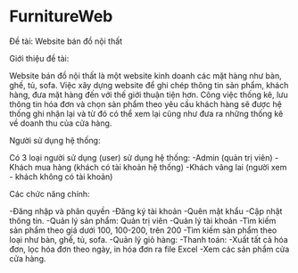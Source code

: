 # FurnitureWeb

Đề tài: Website bán đồ nội thất

Giới thiệu đề tài:

Website bán đồ nội thất là một website kinh doanh các mặt hàng như bàn, ghế, tủ, sofa. Việc xây dựng website để ghi chép thông tin sản phẩm, khách hàng, đưa mặt hàng đến với thế giới thuận tiện hơn. Công việc thống kê, lưu thông tin hóa đơn và chọn sản phẩm theo yêu cầu khách hàng sẽ được hệ thống ghi nhận lại và từ đó có thể xem lại cũng như đưa ra những thống kê về doanh thu của cửa hàng.

Người sử dụng hệ thống:

Có 3 loại người sử dụng (user) sử dụng hệ thống:
-Admin (quản trị viên)
-Khách mua hàng (khách có tài khoản hệ thống)
-Khách vãng lai (người xem - khách không có tài khoản)

Các chức năng chính:

-Đăng nhập và phân quyền
-Đăng ký tài khoản
-Quên mật khẩu
-Cập nhật thông tin.
-Quản lý sản phẩm: Quản trị viên
-Quản lý tài khoản
-Tìm kiếm sản phẩm theo giá dưới 100, 100-200, trên 200
-Tìm kiếm sản phẩm theo loại như bàn, ghế, tủ, sofa.
-Quản lý giỏ hàng: 
-Thanh toán:
-Xuất tất cả hóa đơn, lọc hóa đơn theo ngày, in hóa đơn ra file Excel
-Xem các sản phẩm cửa cửa hàng.
